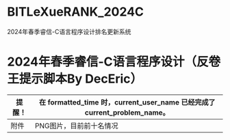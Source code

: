 # BITLeXueRANK_2024C
2024年春季睿信-C语言程序设计排名更新系统
# 2024年春季睿信-C语言程序设计（反卷王提示脚本By DecEric）

| 提醒！ | 在 **formatted_time** 时，**current_user_name** 已经完成了 **current_problem_name**。|
|---------|--------------------------------------|
| 附件 | PNG图片，目前前十名情况|
